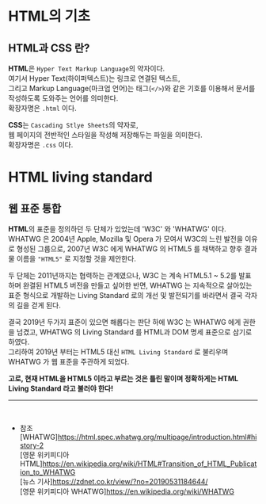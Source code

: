 # HTML의 기초

## HTML과 CSS 란?

**HTML**은 `Hyper Text Markup Language`의 약자이다. <br>여기서 Hyper Text(하이퍼텍스트)는 링크로 연결된 텍스트, <br>
  그리고 Markup Language(마크업 언어)는 태그(`</>`)와 같은 기호를 이용해서 문서를 작성하도록 도와주는 언어를 의미한다. <br>
  확장자명은 `.html` 이다.

**CSS**는 `Cascading Stlye Sheets`의 약자로,<br>
   웹 페이지의 전반적인 스타일을 작성해 저장해두는 파일을 의미한다.<br>
  확장자명은 `.css` 이다.
  <br>

# HTML living standard
## 웹 표준 통합
**HTML**의 표준을 정의하던 두 단체가 있었는데 'W3C' 와 'WHATWG' 이다. <br>
  WHATWG 은 2004년 Apple, Mozilla 및 Opera 가 모여서 W3C의 느린 발전을 이유로 형성된 그룹으로, 2007년 W3C 에게 WHATWG 의 HTML5 를 채택하고 향후 결과물 이름을 `"HTML5"` 로 지정할 것을 제안한다.
  
두 단체는 2011년까지는 협력하는 관계였으나, W3C 는 계속 HTML5.1 ~ 5.2를 발표하며 완결된 HTML5 버전을 만들고 싶어한 반면, WHATWG 는 지속적으로 살아있는 표준 형식으로 개발하는 Living Standard 로의 개선 및 발전되기를 바라면서 결국 각자의 길을 걷게 된다.
  
결국 2019년 두가지 표준이 있으면 해롭다는 판단 하에 W3C 는 WHATWG 에게 권한을 넘겼고, WHATWG 의 Living Standard 를 HTML과 DOM 명세 표준으로 삼기로 하였다.<br>
  그리하여 2019년 부터는 HTML5 대신 `HTML Living Standard` 로 불리우며 WHATWG 가 웹 표준을 주관하게 되었다.<br>
  
 **고로, 현재 HTML을 HTML5 이라고 부르는 것은 틀린 말이며 정확하게는 HTML Living Standard 라고 불러야 한다!**
* * *
<br>

- 참조 <br>
[WHATWG]<https://html.spec.whatwg.org/multipage/introduction.html#history-2> <br>
[영문 위키피디아 HTML]<https://en.wikipedia.org/wiki/HTML#Transition_of_HTML_Publication_to_WHATWG> <br>
[뉴스 기사]<https://zdnet.co.kr/view/?no=20190531184644/> <br>
[영문 위키피디아 WHATWG]<https://en.wikipedia.org/wiki/WHATWG>
  
  
  
